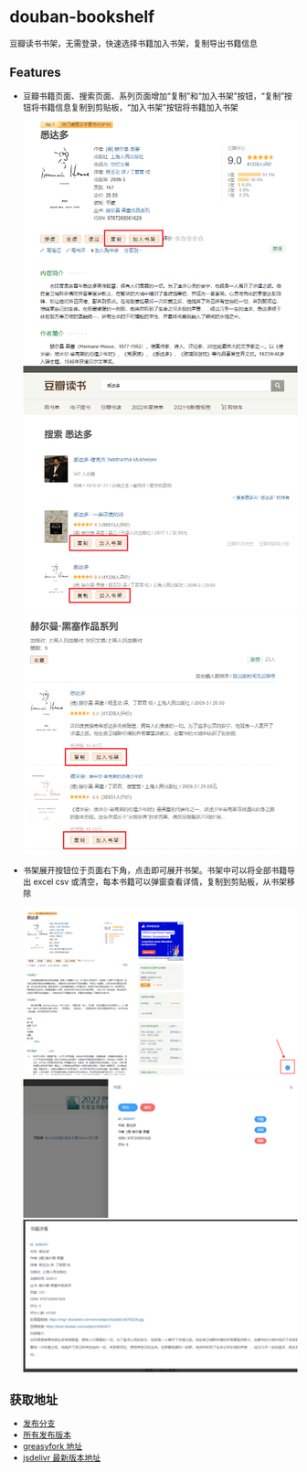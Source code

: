 # douban-bookshelf

豆瓣读书书架，无需登录，快速选择书籍加入书架，复制导出书籍信息

## Features

- 豆瓣书籍页面、搜索页面、系列页面增加“复制”和“加入书架”按钮，“复制”按钮将书籍信息复制到剪贴板，“加入书架”按钮将书籍加入书架

  ![书籍页面](https://github.com/ilyydy/tampermonkey-script/raw/main/packages/douban-bookshelf/doc/subject.png)
  ![搜索页面](https://github.com/ilyydy/tampermonkey-script/raw/main/packages/douban-bookshelf/doc/search.png)
  ![系列页面](https://github.com/ilyydy/tampermonkey-script/raw/main/packages/douban-bookshelf/doc/series.png)

- 书架展开按钮位于页面右下角，点击即可展开书架。书架中可以将全部书籍导出 excel csv 或清空，每本书籍可以弹窗查看详情，复制到剪贴板，从书架移除

  ![展开按钮](https://github.com/ilyydy/tampermonkey-script/raw/main/packages/douban-bookshelf/doc/shelf1.png)
  ![书架](https://github.com/ilyydy/tampermonkey-script/raw/main/packages/douban-bookshelf/doc/shelf2.png)
  ![书籍详情弹窗](https://github.com/ilyydy/tampermonkey-script/raw/main/packages/douban-bookshelf/doc/detail.png)

## 获取地址

- [发布分支](https://github.com/ilyydy/tampermonkey-script/tree/douban-bookshelf)
- [所有发布版本](https://github.com/ilyydy/tampermonkey-script/releases?q=douban-bookshelf@&expanded=true)
- [greasyfork 地址](https://greasyfork.org/zh-CN/scripts/456965-%E8%B1%86%E7%93%A3%E8%AF%BB%E4%B9%A6%E4%B9%A6%E6%9E%B6)
- [jsdelivr 最新版本地址](https://cdn.jsdelivr.net/gh/ilyydy/tampermonkey-script@douban-bookshelf/douban-bookshelf.user.js)
